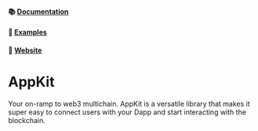 #### 📚 [Documentation](https://docs.walletconnect.com/2.0/appkit/about)

#### 🔎 [Examples](https://github.com/WalletConnect/appkit-examples)

#### 🔗 [Website](https://appkit.com)

# AppKit

Your on-ramp to web3 multichain. AppKit is a versatile library that makes it super easy to connect users with your Dapp and start interacting with the blockchain.
